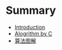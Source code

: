 # Summary

* [Introduction](README.md)
* [Alogrithm by C](Alogrithmbyc.md)
* [算法图解](suanfatujie.md)

